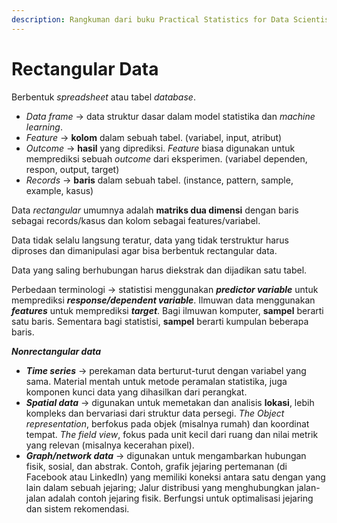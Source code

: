 ```yaml
---
description: Rangkuman dari buku Practical Statistics for Data Scientists
---
```


# Rectangular Data

Berbentuk _spreadsheet_ atau tabel _database_.

* _Data frame_ -> data struktur dasar dalam model statistika dan _machine learning_.
* _Feature_ -> **kolom** dalam sebuah tabel. (variabel, input, atribut)
* _Outcome_ -> **hasil** yang diprediksi. _Feature_ biasa digunakan untuk memprediksi sebuah _outcome_ dari eksperimen. (variabel dependen, respon, output, target)
* _Records_ -> **baris** dalam sebuah tabel. (instance, pattern, sample, example, kasus)

Data _rectangular_ umumnya adalah **matriks dua dimensi** dengan baris sebagai records/kasus dan kolom sebagai features/variabel.

Data tidak selalu langsung teratur, data yang tidak terstruktur harus diproses dan dimanipulasi agar bisa berbentuk rectangular data.

Data yang saling berhubungan harus diekstrak dan dijadikan satu tabel.

Perbedaan terminologi -> statistisi menggunakan _**predictor variable**_ untuk memprediksi _**response/dependent variable**_. Ilmuwan data menggunakan _**features**_ untuk memprediksi _**target**_. Bagi ilmuwan komputer, **sampel** berarti satu baris. Sementara bagi statistisi, **sampel** berarti kumpulan beberapa baris.

_**Nonrectangular data**_

* _**Time series**_ -> perekaman data berturut-turut dengan variabel yang sama. Material mentah untuk metode peramalan statistika, juga komponen kunci data yang dihasilkan dari perangkat.
* _**Spatial data**_ -> digunakan untuk memetakan dan analisis **lokasi**, lebih kompleks dan bervariasi dari struktur data persegi. _The Object representation_, berfokus pada objek (misalnya rumah) dan koordinat tempat. _The field view_, fokus pada unit kecil dari ruang dan nilai metrik yang relevan (misalnya kecerahan pixel).
* _**Graph/network data**_ -> digunakan untuk mengambarkan hubungan fisik, sosial, dan abstrak. Contoh, grafik jejaring pertemanan (di Facebook atau LinkedIn) yang memiliki koneksi antara satu dengan yang lain dalam sebuah jejaring; Jalur distribusi yang menghubungkan jalan-jalan adalah contoh jejaring fisik. Berfungsi untuk optimalisasi jejaring dan sistem rekomendasi.
